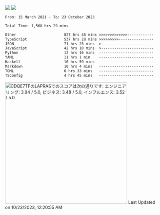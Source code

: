 <div>
  <img src="https://github-readme-stats.vercel.app/api?username=naporin0624&count_private=true&show_icons=true" />
  <img src="https://github-readme-stats.vercel.app/api/top-langs/?username=naporin0624&layout=compact&hide=css" />
  <!--START_SECTION:waka-->

```txt
From: 15 March 2021 - To: 23 October 2023

Total Time: 1,568 hrs 29 mins

Other                      827 hrs 48 mins >>>>>>>>>>>>>------------   52.78 %
TypeScript                 537 hrs 28 mins >>>>>>>>>----------------   34.27 %
JSON                       71 hrs 23 mins  >------------------------   04.55 %
JavaScript                 42 hrs 10 mins  >------------------------   02.69 %
Python                     12 hrs 16 mins  -------------------------   00.78 %
YAML                       11 hrs 1 min    -------------------------   00.70 %
Haskell                    10 hrs 59 mins  -------------------------   00.70 %
Markdown                   10 hrs 4 mins   -------------------------   00.64 %
TOML                       6 hrs 33 mins   -------------------------   00.42 %
TSConfig                   4 hrs 45 mins   -------------------------   00.30 %
```

<!--END_SECTION:waka-->
  
  <!--START_SECTION:lapras-card-->
<p ><a href="https://lapras.com/public/CDQE7TF" target="_blank" rel="noopener noreferrer"><img alt="CDQE7TFのLAPRASでのスコアは次の通りです: エンジニアリング: 3.94 / 5.0, ビジネス: 3.48 / 5.0, インフルエンス: 3.52 / 5.0." src="https://lapras-card-generator.vercel.app/api/svg?e=3.94&b=3.48&i=3.52&b1=%23232323&b2=%236d6d6d&i1=%23212121&i2=%23818181&l=ja" width="400" ></a>  
Last Updated on 10/23/2023, 12:20:55 AM</p>
<!--END_SECTION:lapras-card-->
</div>

